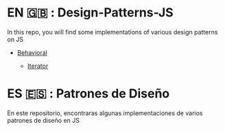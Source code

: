 # EN :uk: : Design-Patterns-JS 

In this repo, you will find some implementations of various design patterns on JS

- [Behavioral](https://github.com/JoshuaPCruz/Design-Patterns-JS/tree/master/Behavioral)

    - [Iterator](https://github.com/JoshuaPCruz/Design-Patterns-JS/blob/master/Behavioral/iterator.js)
    
# ES :es: : Patrones de Diseño

En este repositorio, encontraras algunas implementaciones de varios patrones de diseño en JS

